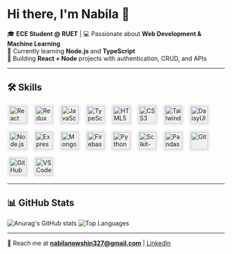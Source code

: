# Hi there, I'm Nabila 👋

🎓 **ECE Student @ RUET** | 💻 Passionate about **Web Development & Machine Learning**  
🌱 Currently learning **Node.js** and **TypeScript**  
🚀 Building **React + Node** projects with authentication, CRUD, and APIs


---
## 🛠 Skills

<p align="left" style="display: flex; gap: 10px; flex-wrap: wrap;">
  <!-- Frontend -->
  <span style="background:#f0f0f0; border-radius:8px; padding:5px; display:inline-block;">
    <img src="https://cdn.jsdelivr.net/gh/devicons/devicon/icons/react/react-original.svg" alt="React" width="40" height="40"/>
  </span>
  <span style="background:#f0f0f0; border-radius:8px; padding:5px; display:inline-block;">
    <img src="https://cdn.jsdelivr.net/gh/devicons/devicon/icons/redux/redux-original.svg" alt="Redux" width="40" height="40"/>
  </span>
  <span style="background:#f0f0f0; border-radius:8px; padding:5px; display:inline-block;">
    <img src="https://cdn.jsdelivr.net/gh/devicons/devicon/icons/javascript/javascript-original.svg" alt="JavaScript" width="40" height="40"/>
  </span>
  <span style="background:#f0f0f0; border-radius:8px; padding:5px; display:inline-block;">
    <img src="https://cdn.jsdelivr.net/gh/devicons/devicon/icons/typescript/typescript-original.svg" alt="TypeScript" width="40" height="40"/>
  </span>
  <span style="background:#f0f0f0; border-radius:8px; padding:5px; display:inline-block;">
    <img src="https://cdn.jsdelivr.net/gh/devicons/devicon/icons/html5/html5-original.svg" alt="HTML5" width="40" height="40"/>
  </span>
  <span style="background:#f0f0f0; border-radius:8px; padding:5px; display:inline-block;">
    <img src="https://cdn.jsdelivr.net/gh/devicons/devicon/icons/css3/css3-original.svg" alt="CSS3" width="40" height="40"/>
  </span>
  <!-- Tailwind CSS -->
  <span style="background:#f0f0f0; border-radius:8px; padding:5px; display:inline-block;">
    <img src="https://cdn.jsdelivr.net/gh/devicons/devicon/icons/tailwindcss/tailwindcss-plain.svg" alt="Tailwind CSS" width="40" height="40"/>
  </span>
  <!-- DaisyUI -->
  <span style="background:#f0f0f0; border-radius:8px; padding:5px; display:inline-block;">
    <img src="https://raw.githubusercontent.com/saadeghi/daisyui/main/logo.svg" alt="DaisyUI" width="40" height="40"/>
  </span>

  <!-- Backend -->
  <span style="background:#f0f0f0; border-radius:8px; padding:5px; display:inline-block;">
    <img src="https://cdn.jsdelivr.net/gh/devicons/devicon/icons/nodejs/nodejs-original.svg" alt="Node.js" width="40" height="40"/>
  </span>
  <span style="background:#f0f0f0; border-radius:8px; padding:5px; display:inline-block;">
    <img src="https://cdn.jsdelivr.net/gh/devicons/devicon/icons/express/express-original.svg" alt="Express.js" width="40" height="40"/>
  </span>
  <span style="background:#f0f0f0; border-radius:8px; padding:5px; display:inline-block;">
    <img src="https://cdn.jsdelivr.net/gh/devicons/devicon/icons/mongodb/mongodb-original.svg" alt="MongoDB" width="40" height="40"/>
  </span>
  <span style="background:#f0f0f0; border-radius:8px; padding:5px; display:inline-block;">
    <img src="https://www.vectorlogo.zone/logos/firebase/firebase-icon.svg" alt="Firebase" width="40" height="40"/>
  </span>

  <!-- ML / Data -->
  <span style="background:#f0f0f0; border-radius:8px; padding:5px; display:inline-block;">
    <img src="https://cdn.jsdelivr.net/gh/devicons/devicon/icons/python/python-original.svg" alt="Python" width="40" height="40"/>
  </span>
  <span style="background:#f0f0f0; border-radius:8px; padding:5px; display:inline-block;">
    <img src="https://upload.wikimedia.org/wikipedia/commons/0/05/Scikit_learn_logo_small.svg" alt="Scikit-learn" width="40" height="40"/>
  </span>
  <span style="background:#f0f0f0; border-radius:8px; padding:5px; display:inline-block;">
    <img src="https://cdn.jsdelivr.net/gh/devicons/devicon/icons/pandas/pandas-original.svg" alt="Pandas" width="40" height="40"/>
  </span>

  <!-- Tools -->
  <span style="background:#f0f0f0; border-radius:8px; padding:5px; display:inline-block;">
    <img src="https://cdn.jsdelivr.net/gh/devicons/devicon/icons/git/git-original.svg" alt="Git" width="40" height="40"/>
  </span>
  <span style="background:#f0f0f0; border-radius:8px; padding:5px; display:inline-block;">
    <img src="https://cdn.jsdelivr.net/gh/devicons/devicon/icons/github/github-original.svg" alt="GitHub" width="40" height="40"/>
  </span>
  <span style="background:#f0f0f0; border-radius:8px; padding:5px; display:inline-block;">
    <img src="https://cdn.jsdelivr.net/gh/devicons/devicon/icons/vscode/vscode-original.svg" alt="VS Code" width="40" height="40"/>
  </span>
</p>

---

## 📊 GitHub Stats
![Anurag's GitHub stats](https://github-readme-stats.vercel.app/api?username=nabila-nowshin&show_icons=true&theme=radical&hide=stars,issues,contribs)
![Top Languages](https://github-readme-stats.vercel.app/api/top-langs/?username=nabila-nowshin&layout=compact&theme=tokyonight)


---

💬 Reach me at **nabilanowshin327@gmail.com** | [LinkedIn](https://www.linkedin.com/in/nabila-nowshin-697467292/)
